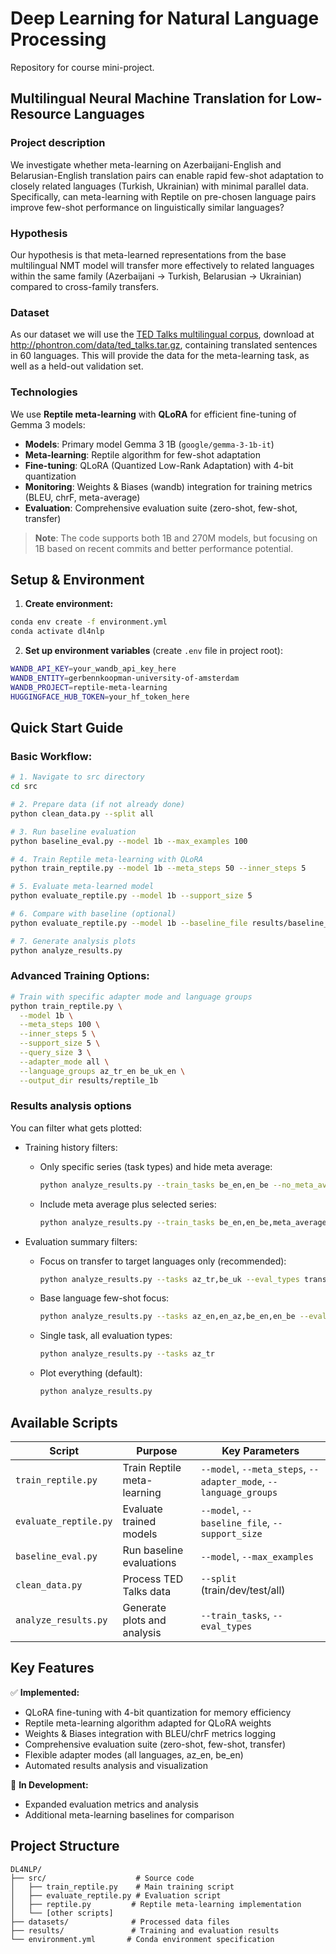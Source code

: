 # Deep Learning for Natural Language Processing

Repository for course mini-project.

## Multilingual Neural Machine Translation for Low-Resource Languages

### Project description

We investigate whether meta-learning on Azerbaijani-English and Belarusian-English translation pairs can enable rapid few-shot adaptation to closely related languages (Turkish, Ukrainian) with minimal parallel data. Specifically, can meta-learning with Reptile on pre-chosen language pairs improve few-shot performance on linguistically similar languages?

### Hypothesis

Our hypothesis is that meta-learned representations from the base multilingual NMT model will transfer more effectively to related languages within the same family (Azerbaijani $\to$ Turkish, Belarusian $\to$ Ukrainian) compared to cross-family transfers.

### Dataset

As our dataset we will use the [TED Talks multilingual corpus](http://aclweb.org/anthology/N18-2084), download at <http://phontron.com/data/ted_talks.tar.gz>, containing translated sentences in 60 languages. This will provide the data for the meta-learning task, as well as a held-out validation set.

### Technologies

We use **Reptile meta-learning** with **QLoRA** for efficient fine-tuning of Gemma 3 models:
- **Models**: Primary model Gemma 3 1B (`google/gemma-3-1b-it`)
- **Meta-learning**: Reptile algorithm for few-shot adaptation
- **Fine-tuning**: QLoRA (Quantized Low-Rank Adaptation) with 4-bit quantization
- **Monitoring**: Weights & Biases (wandb) integration for training metrics (BLEU, chrF, meta-average)
- **Evaluation**: Comprehensive evaluation suite (zero-shot, few-shot, transfer)

> **Note**: The code supports both 1B and 270M models, but focusing on 1B based on recent commits and better performance potential.

## Setup & Environment

1. **Create environment:**
```bash
conda env create -f environment.yml
conda activate dl4nlp
```

2. **Set up environment variables** (create `.env` file in project root):
```bash
WANDB_API_KEY=your_wandb_api_key_here
WANDB_ENTITY=gerbennkoopman-university-of-amsterdam
WANDB_PROJECT=reptile-meta-learning
HUGGINGFACE_HUB_TOKEN=your_hf_token_here
```

## Quick Start Guide

### Basic Workflow:

```bash
# 1. Navigate to src directory
cd src

# 2. Prepare data (if not already done)
python clean_data.py --split all

# 3. Run baseline evaluation 
python baseline_eval.py --model 1b --max_examples 100

# 4. Train Reptile meta-learning with QLoRA
python train_reptile.py --model 1b --meta_steps 50 --inner_steps 5

# 5. Evaluate meta-learned model
python evaluate_reptile.py --model 1b --support_size 5

# 6. Compare with baseline (optional)
python evaluate_reptile.py --model 1b --baseline_file results/baseline_1b.json

# 7. Generate analysis plots
python analyze_results.py
```

### Advanced Training Options:

```bash
# Train with specific adapter mode and language groups
python train_reptile.py \
  --model 1b \
  --meta_steps 100 \
  --inner_steps 5 \
  --support_size 5 \
  --query_size 3 \
  --adapter_mode all \
  --language_groups az_tr_en be_uk_en \
  --output_dir results/reptile_1b
```

### Results analysis options

You can filter what gets plotted:

- Training history filters:
  - Only specific series (task types) and hide meta average:

    ```bash
    python analyze_results.py --train_tasks be_en,en_be --no_meta_average
    ```

  - Include meta average plus selected series:

    ```bash
    python analyze_results.py --train_tasks be_en,en_be,meta_average
    ```

- Evaluation summary filters:
  - Focus on transfer to target languages only (recommended):

    ```bash
    python analyze_results.py --tasks az_tr,be_uk --eval_types transfer_1,transfer_5
    ```

  - Base language few-shot focus:

    ```bash
    python analyze_results.py --tasks az_en,en_az,be_en,en_be --eval_types zero_shot,few_shot_1,few_shot_5
    ```

  - Single task, all evaluation types:

    ```bash
    python analyze_results.py --tasks az_tr
    ```

  - Plot everything (default):

    ```bash
    python analyze_results.py
    ```

## Available Scripts

| Script | Purpose | Key Parameters |
|--------|---------|----------------|
| `train_reptile.py` | Train Reptile meta-learning | `--model`, `--meta_steps`, `--adapter_mode`, `--language_groups` |
| `evaluate_reptile.py` | Evaluate trained models | `--model`, `--baseline_file`, `--support_size` |
| `baseline_eval.py` | Run baseline evaluations | `--model`, `--max_examples` |
| `clean_data.py` | Process TED Talks data | `--split` (train/dev/test/all) |
| `analyze_results.py` | Generate plots and analysis | `--train_tasks`, `--eval_types` |

## Key Features

✅ **Implemented:**
- QLoRA fine-tuning with 4-bit quantization for memory efficiency
- Reptile meta-learning algorithm adapted for QLoRA weights
- Weights & Biases integration with BLEU/chrF metrics logging  
- Comprehensive evaluation suite (zero-shot, few-shot, transfer)
- Flexible adapter modes (all languages, az_en, be_en)
- Automated results analysis and visualization

🔄 **In Development:**
- Expanded evaluation metrics and analysis
- Additional meta-learning baselines for comparison

## Project Structure

```
DL4NLP/
├── src/                    # Source code
│   ├── train_reptile.py    # Main training script
│   ├── evaluate_reptile.py # Evaluation script  
│   ├── reptile.py         # Reptile meta-learning implementation
│   └── [other scripts]
├── datasets/              # Processed data files
├── results/               # Training and evaluation results
└── environment.yml       # Conda environment specification
```
